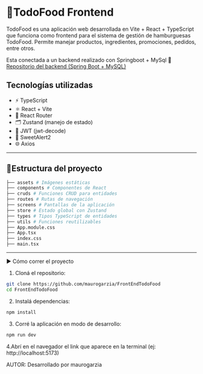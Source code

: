 # 🍔TodoFood Frontend

TodoFood es una aplicación web desarrollada en Vite + React + TypeScript que funciona como frontend para el sistema de gestión de hamburguesas TodoFood. Permite manejar productos, ingredientes, promociones, pedidos, entre otros.

Esta conectada a un backend realizado con Springboot + MySql
🔗 [Repositorio del backend (Spring Boot + MySQL)](https://github.com/maurogarzia/BackEndTodoFood)

## Tecnologías utilizadas

- ⚡ TypeScript  
- ⚛️ React + Vite  
- 🔄 React Router  
- 🗂 Zustand (manejo de estado)  
- 🔑 JWT (jwt-decode)  
- 💬 SweetAlert2  
- 🌐 Axios  

---
## 🧩Estructura del proyecto

```bash
├── assets # Imágenes estáticas
├── components # Componentes de React
├── cruds # Funciones CRUD para entidades
├── routes # Rutas de navegación
├── screens # Pantallas de la aplicación
├── store # Estado global con Zustand
├── types # Tipos TypeScript de entidades
├── utils # Funciones reutilizables
├── App.module.css
├── App.tsx
├── index.css
├── main.tsx
```
---
▶️ Cómo correr el proyecto
1. Cloná el repositorio:
```bash
git clone https://github.com/maurogarzia/FrontEndTodoFood
cd FrontEndTodoFood
```
2. Instalá dependencias:
```bash
npm install
```
3. Corré la aplicación en modo de desarrollo: 
```bash
npm run dev 
```
4.Abrí en el navegador el link que aparece en la terminal (ej: http://localhost:5173)

AUTOR: Desarrollado por maurogarzia


